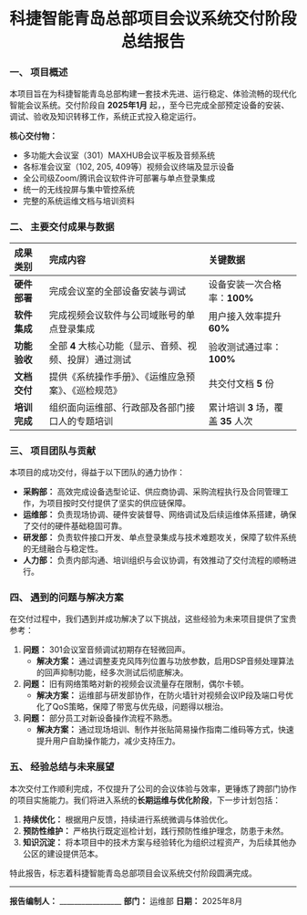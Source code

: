 <div align="center">
    <h1>科捷智能青岛总部项目会议系统交付阶段总结报告</h1>
</div>

### **一、 项目概述**

本项目旨在为科捷智能青岛总部构建一套技术先进、运行稳定、体验流畅的现代化智能会议系统。交付阶段自 **2025年1月** 起，，至今已完成全部预定设备的安装、调试、验收及知识转移工作，系统正式投入稳定运行。

**核心交付物：**
*   多功能大会议室（301）MAXHUB会议平板及音频系统
*   各标准会议室（102, 205, 409等）视频会议终端及显示设备
*   全公司级Zoom/腾讯会议软件许可部署与单点登录集成
*   统一的无线投屏与集中管控系统
*   完整的系统运维文档与培训资料

### **二、 主要交付成果与数据**

| 成果类别     | 完成内容                                                | 关键数据                            |
| :----------- | :------------------------------------------------------ | :---------------------------------- |
| **硬件部署** | 完成会议室的全部设备安装与调试               | 设备安装一次合格率：**100%**        |
| **软件集成** | 完成视频会议软件与公司域账号的单点登录集成              | 用户接入效率提升 **60%**            |
| **功能验收** | 全部 **4** 大核心功能（显示、音频、视频、投屏）通过测试 | 验收测试通过率：**100%**            |
| **文档交付** | 提供《系统操作手册》、《运维应急预案》、《巡检规范》    | 共交付文档 **5** 份                 |
| **培训完成** | 组织面向运维部、行政部及各部门接口人的专题培训          | 累计培训 **3** 场，覆盖 **35** 人次 |

### **三、 项目团队与贡献**

本项目的成功交付，得益于以下团队的通力协作：
*   **采购部：** 高效完成设备选型论证、供应商协调、采购流程执行及合同管理工作，为项目按时交付提供了坚实的供应链保障。
*   **运维部：** 负责现场协调、硬件安装督导、网络调试及后续运维体系搭建，确保了交付的硬件基础稳固可靠。
*   **研发部：** 负责软件接口开发、单点登录集成与技术难题攻关，保障了软件系统的无缝融合与稳定性。
*   **人力部：** 负责内部沟通、培训组织与会议协调，有效推动了交付流程的顺畅进行。

### **四、 遇到的问题与解决方案**

在交付过程中，我们遇到并成功解决了以下挑战，这些经验为未来项目提供了宝贵参考：
1.  **问题：** 301会议室音频调试初期存在轻微回声。
    *   **解决方案：** 通过调整麦克风阵列位置与功放参数，启用DSP音频处理算法的回声抑制功能，经多次测试后彻底解决。
2.  **问题：** 旧有网络策略对新的视频会议流量存在限制，偶尔卡顿。
    *   **解决方案：** 运维部与研发部协作，在防火墙针对视频会议IP段及端口号优化了QoS策略，保障了带宽与优先级，问题得以根治。
3.  **问题：** 部分员工对新设备操作流程不熟悉。
    *   **解决方案：** 通过现场培训、制作并张贴简易操作指南二维码等方式，快速提升用户自助操作能力，减少支持压力。

### **五、 经验总结与未来展望**

本次交付工作顺利完成，不仅提升了公司的会议体验与效率，更锤炼了跨部门协作的项目实施能力。我们将进入系统的**长期运维与优化阶段**，下一步计划包括：
1.  **持续优化：** 根据用户反馈，持续进行系统微调与体验优化。
2.  **预防性维护：** 严格执行既定巡检计划，践行预防性维护理念，防患于未然。
3.  **知识沉淀：** 将本项目中的技术方案与经验转化为组织过程资产，为后续其他办公区的建设提供范本。

特此报告，标志着科捷智能青岛总部项目会议系统交付阶段圆满完成。

---
**报告编制人：** _________________
**部门：** 运维部
**日期：** 2025年8月